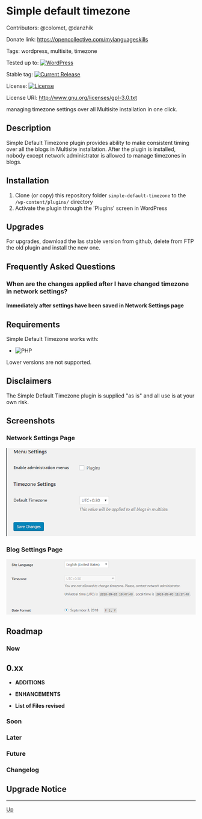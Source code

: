 # Simple default timezone

Contributors: @colomet, @danzhik

Donate link: https://opencollective.com/mylanguageskills

Tags: wordpress, multisite, timezone

Tested up to: [![WordPress](https://img.shields.io/wordpress/v/akismet.svg)](https://wordpress.org/download/)

Stable tag: [![Current Release](https://img.shields.io/github/release/my-language-skills/simple-default-timezone.svg)](https://github.com/my-language-skills/simple-default-timezone/releases/latest/)

License:  [![License](https://img.shields.io/badge/license-GPL--3.0-red.svg)](https://github.com/my-language-skills/all-in-one-metadata/blob/master/LICENSE.txt)

License URI: http://www.gnu.org/licenses/gpl-3.0.txt

managing timezone settings over all Multisite installation in one click.

## Description

Simple Default Timezone plugin provides ability to make consistent timing over all the blogs in Multisite installation. After the plugin is installed, nobody except network administrator is allowed to manage timezones in blogs.

## Installation

1. Clone (or copy) this repository folder `simple-default-timezone` to the `/wp-content/plugins/` directory
1. Activate the plugin through the 'Plugins' screen in WordPress

## Upgrades

For upgrades, download the las stable version from github, delete from FTP the old plugin and install the new one.

## Frequently Asked Questions

### When are the changes applied after I have changed timezone in network settings?

#### Immediately after settings have been saved in Network Settings page

## Requirements

Simple Default Timezone works with:

 * ![PHP](https://img.shields.io/badge/PHP-7.2.X-blue.svg)

 Lower versions are not supported.

## Disclaimers

The Simple Default Timezone plugin is supplied "as is" and all use is at your own risk.

## Screenshots

### Network Settings Page
![Settings Page Network](/wp-assets/screenshot-1.png)
### Blog Settings Page
![Settings Page Network](/wp-assets/screenshot-2.png)

## Roadmap


### Now
## 0.xx
* **ADDITIONS**

* **ENHANCEMENTS**

* **List of Files revised**


### Soon


### Later

### Future

### Changelog



## Upgrade Notice

---
[Up](/README.md)
